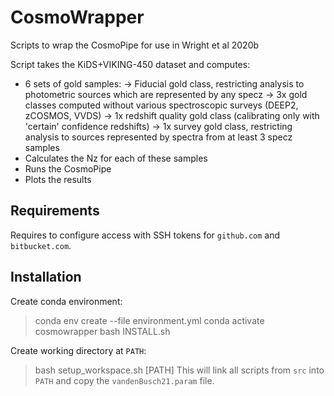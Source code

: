 # CosmoWrapper

Scripts to wrap the CosmoPipe for use in Wright et al 2020b

Script takes the KiDS+VIKING-450 dataset and computes: 
- 6 sets of gold samples:
  -> Fiducial gold class, restricting analysis to photometric sources which are represented by any specz 
  -> 3x gold classes computed without various spectroscopic surveys (DEEP2, zCOSMOS, VVDS)
  -> 1x redshift quality gold class (calibrating only with 'certain' confidence redshifts)
  -> 1x survey gold class, restricting analysis to sources represented by spectra from at least 3 specz samples
- Calculates the Nz for each of these samples
- Runs the CosmoPipe
- Plots the results 

## Requirements

Requires to configure access with SSH tokens for `github.com` and `bitbucket.com`.

## Installation

Create conda environment:
> conda env create --file environment.yml
> conda activate cosmowrapper
> bash INSTALL.sh

Create working directory at `PATH`:
> bash setup_workspace.sh [PATH]
This will link all scripts from `src` into `PATH` and copy the
`vandenBusch21.param` file.

